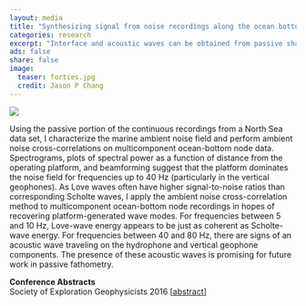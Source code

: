 ```yaml
---                                                                             
layout: media                                                                   
title: "Synthesizing signal from noise recordings along the ocean bottom"
categories: research
excerpt: "Interface and acoustic waves can be obtained from passive shallow ocean-bottom node data."
ads: false                                                                       
share: false                                                                    
image:
  teaser: forties.jpg
  credit: Jason P Chang
---                                                                             
```

<!--<div style="float:right">
      <p>
<img src="{{ site.url }}/images/{{page.image.teaser}}" />
      </p>
</div>-->
<img src="{{ site.url }}/images/{{page.image.teaser}}" />
<p>
Using the passive portion of the continuous recordings from a North Sea data set, I characterize the marine ambient noise field and perform ambient noise cross-correlations on multicomponent ocean-bottom node data. Spectrograms, plots of spectral power as a function of distance from the operating platform, and beamforming suggest that the platform dominates the noise field for frequencies up to 40 Hz (particularly in the vertical geophones). As Love waves often have higher signal-to-noise ratios than corresponding Scholte waves, I apply the ambient noise cross-correlation method to multicomponent ocean-bottom node recordings in hopes of recovering platform-generated wave modes. For frequencies between 5 and 10 Hz, Love-wave energy appears to be just as coherent as Scholte-wave energy. For frequencies between 40 and 80 Hz, there are signs of an acoustic wave traveling on the hydrophone and vertical geophone components. The presence of these acoustic waves is promising for future work in passive fathometry.
</p>
<p>
<b>Conference Abstracts</b><br />
Society of Exploration Geophysicists 2016 [<a  href="http://library.seg.org/doi/abs/10.1190/segam2016-13820760.1" target="_blank">abstract</a>]<br />
</p>
